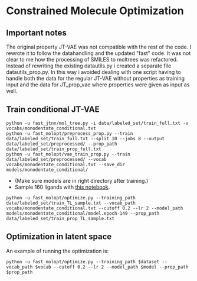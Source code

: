 # Constrained Molecule Optimization

## Important notes
The original property JT-VAE was not compatible with the rest of the code. I rewrote it to follow the datahandling and the updated "fast" code.
It was not clear to me how the processing of SMILES to moltrees was refactored.
Instead of rewriting the existing datautils.py i created a separate file datautils_prop.py. In this way i avoided dealing with one script having to handle both the data for the regular JT-VAE without properties as training input and the data for JT_prop_vae where properties were given as input as well.

## Train conditional JT-VAE

```
python -u fast_jtnn/mol_tree.py -i data/labeled_set/train_full.txt -v vocabs/monodentate_conditional.txt
python -u fast_molopt/preprocess_prop.py --train data/labeled_set/train_full.txt --split 10 --jobs 8 --output data/labeled_set/preprocessed/ --prop_path data/labeled_set/train_prop_full.txt
python -u fast_molopt/vae_train_prop.py --train data/labeled_set/preprocessed/ --vocab vocabs/monodentate_conditional.txt --save_dir models/monodentate_conditional/
```

- (Make sure models are in right directory after training.)
- Sample 160 ligands with [this notebook](../sample_monodentates_from_regions_before_optimizing.ipynb).

```
python -u fast_molopt/optimize.py --training_path data/labeled_set/train_TL_sample.txt --vocab_path vocabs/monodentate_conditional.txt --cutoff 0.2 --lr 2 --model_path models/monodentate_conditional/model.epoch-149 --prop_path data/labeled_set/train_prop_TL_sample.txt
```


## Optimization in latent space


An example of running the optimization is:

```
python -u fast_molopt/optimize.py --training_path $dataset --vocab_path $vocab --cutoff 0.2 --lr 2 --model_path $model --prop_path $prop_path
```

